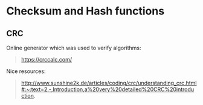 # Checksum and Hash functions

## CRC
Online generator which was used to verify algorithms:
>	https://crccalc.com/

Nice resources:
>	http://www.sunshine2k.de/articles/coding/crc/understanding_crc.html#:~:text=2.-,Introduction,a%20very%20detailed%20CRC%20introduction.
